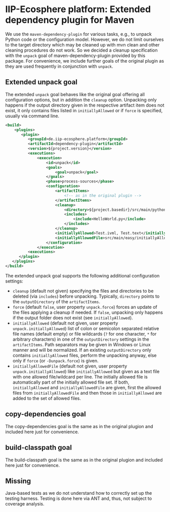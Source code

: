 # IIP-Ecosphere platform: Extended dependency plugin for Maven

We use the `maven-dependency-plugin` for various tasks, e.g., to unpack Python code or the configuration model.  However, we do not limit ourselves to the target directory which may be cleaned up with mvn clean and other cleaning procedures do not work. So we decided a cleanup specification with the `unpack` goal of maven-dependency-plugin provided by this package. For convenience, we include further goals of the original plugin as they are used frequently in conjunction with `unpack`.

## Extended unpack goal

The extended `unpack` goal behaves like the original goal offering all configuration options, but in addition the `cleanup` option. Unpacking only happens if the output directory given in the respective artifact item does not exist, it only contains files listed in `initiallyAllowed` or if `force` is specified, usually via command line.

  ```xml
  <build>
      <plugins>
         <plugin>
            <groupId>de.iip-ecosphere.platform</groupId>
            <artifactId>dependency-plugin</artifactId>
            <version>${project.version}</version>
            <executions>
                <execution>
                    <id>unpack</id>
                    <goals>
                        <goal>unpack</goal>
                    </goals>
                    <phase>process-sources</phase>
                    <configuration>
                        <artifactItems>
                            <!-- as in the original plugin -->
                        </artifactItems>
                        <cleanup>
                            <directory>${project.basedir}/src/main/python</directory>
                            <includes>
                                <include>HelloWorld.py</include>
                            </includes>
                        </cleanup>
                        <initiallyAllowed>Test.ivml, Test.text</initiallyAllowed>
                        <initiallyAllowedFile>src/main/easy/initiallyAllowed.txt</initiallyAllowedFile>
                    </configuration>
                </execution>
            <executions>
        </plugin>
     </plugins>
  </build>
  ```

The extended unpack goal supports the following additional configuration settings:
  - `cleanup` (default not given) specifying the files and directories to be deleted (via `includes`) before unpacking. Typically, `directory` points to the `outputDirectory` of the `artifactItems`.
  - `force` (default `false`, user property `unpack.force`) forces an update of the files applying a cleanup if needed. If `false`, unpacking only happens if the output folder does not exist (see `initiallyAllowed`).
  - `initiallyAllowed` (default not given, user property `unpack.initiallyAllowed`) list of colon or semicolon separated relative file names (default empty) or file wildcards (`?` for one character, `*` for arbitrary characters) in one of the `outputDirectory` settings in the `artifactItems`. Path separators may be given in Windows or Linux manner and will be normalized. If an existing `outputDirectory` only contains `initiallyAllowed` files, perform the unpacking anyway, else only if `force` (or `-Dunpack.force`) is given.
  - `initiallyAllowedFile` (default not given, user property `unpack.initiallyAllowed`) like `initiallyAllowed` but given as a text file with one allowed file/wildcard per line. The initially allowed file is automatically part of the initially allowed file set. If both, `initiallyAllowed` and `initiallyAllowedFile` are given, first the allowed files from `initiallyAllowedFile` and then those in `initiallyAllowed` are added to the set of allowed files.
  
## copy-dependencies goal

The copy-dependencies goal is the same as in the original plugion and included here just for convenience.

## build-classpath goal

The build-classpath goal is the same as in the original plugion and included here just for convenience.

## Missing

Java-based tests as we do not understand how to correctly set up the testing harness. Testing is done here via ANT and, thus, not subject to coverage analysis.